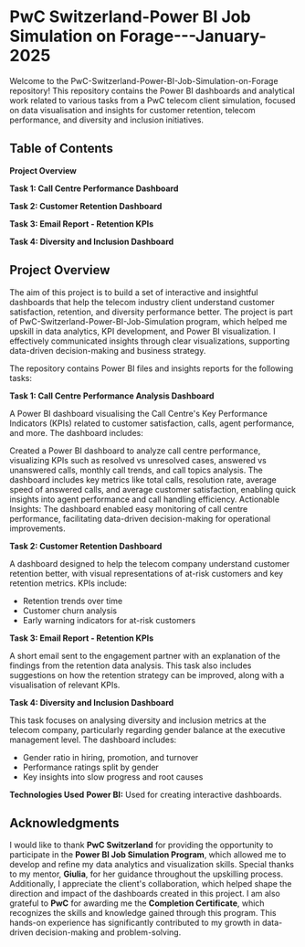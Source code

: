 # PwC Switzerland-Power BI Job Simulation on Forage---January-2025
Welcome to the PwC-Switzerland-Power-BI-Job-Simulation-on-Forage repository! This repository contains the Power BI dashboards and analytical work related to various tasks from a PwC telecom client simulation, focused on data visualisation and insights for customer retention, telecom performance, and diversity and inclusion initiatives.

## Table of Contents
**Project Overview**

**Task 1: Call Centre Performance Dashboard**

**Task 2: Customer Retention Dashboard**

**Task 3: Email Report - Retention KPIs**

**Task 4: Diversity and Inclusion Dashboard**

## Project Overview
The aim of this project is to build a set of interactive and insightful dashboards that help the telecom industry client understand customer satisfaction, retention, and diversity performance better. The project is part of  PwC-Switzerland-Power-BI-Job-Simulation program, which helped me upskill in data analytics, KPI development, and Power BI visualization. I effectively communicated insights through clear visualizations, supporting data-driven decision-making and business strategy.

The repository contains Power BI files and insights reports for the following tasks:

**Task 1: Call Centre Performance Analysis Dashboard**

A Power BI dashboard visualising the Call Centre's Key Performance Indicators (KPIs) related to customer satisfaction, calls, agent performance, and more. The dashboard includes:

Created a Power BI dashboard to analyze call centre performance, visualizing KPIs such as resolved vs unresolved cases, answered vs unanswered calls, monthly call trends, and call topics analysis. The dashboard includes key metrics like total calls, resolution rate, average speed of answered calls, and average customer satisfaction, enabling quick insights into agent performance and call handling efficiency.
Actionable Insights: The dashboard enabled easy monitoring of call centre performance, facilitating data-driven decision-making for operational improvements.

**Task 2: Customer Retention Dashboard**

A dashboard designed to help the telecom company understand customer retention better, with visual representations of at-risk customers and key retention metrics. KPIs include:

- Retention trends over time
- Customer churn analysis
- Early warning indicators for at-risk customers

**Task 3: Email Report - Retention KPIs**

A short email sent to the engagement partner with an explanation of the findings from the retention data analysis. This task also includes suggestions on how the retention strategy can be improved, along with a visualisation of relevant KPIs.

**Task 4: Diversity and Inclusion Dashboard**

This task focuses on analysing diversity and inclusion metrics at the telecom company, particularly regarding gender balance at the executive management level. The dashboard includes:

- Gender ratio in hiring, promotion, and turnover
- Performance ratings split by gender
- Key insights into slow progress and root causes
  
**Technologies Used**
**Power BI:** Used for creating interactive dashboards.

## Acknowledgments
I would like to thank **PwC Switzerland** for providing the opportunity to participate in the **Power BI Job Simulation Program**, which allowed me to develop and refine my data analytics and visualization skills. Special thanks to my mentor, **Giulia**, for her guidance throughout the upskilling process. Additionally, I appreciate the client's collaboration, which helped shape the direction and impact of the dashboards created in this project. 
I am also grateful to **PwC** for awarding me the **Completion Certificate**, which recognizes the skills and knowledge gained through this program. This hands-on experience has significantly contributed to my growth in data-driven decision-making and problem-solving.

